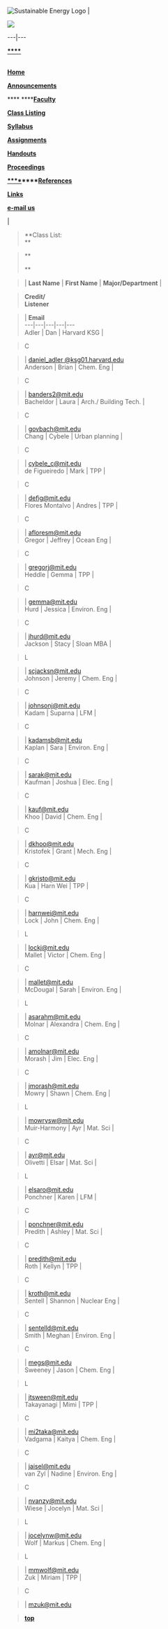 ![Sustainable Energy
Logo](http://web.mit.edu/energylab/www/se/images/logo_left.gif) |

![](http://web.mit.edu/energylab/www/se/images/name_top.jpg)  
  
---|---  
  
**[****](http://web.mit.edu/energylab/www/se/index.html)**

********[  
](http://web.mit.edu/energylab/www/se/index.html)****
******[Home](http://web.mit.edu/energylab/www/se/index.html)**********

******[Announcements](http://web.mit.edu/energylab/www/se/announcements.html)******

******[](http://web.mit.edu/energylab/www/se/announcements.html)**
**********[Faculty](http://web.mit.edu/energylab/www/se/faculty.html)******

**[Class Listing](http://web.mit.edu/energylab/www/se/classlist.html)**

**[Syllabus](http://web.mit.edu/energylab/www/se/syllabus.html)**

**[Assignments](http://web.mit.edu/energylab/www/se/assignments.html)**

**[Handouts](http://web.mit.edu/energylab/www/se/handouts.html)**

**[Proceedings](http://web.mit.edu/energylab/www/se/proceedings.html)**

**[****](http://web.mit.edu/energylab/www/se/references.html)****[References](http://web.mit.edu/energylab/www/se/references.html)**

**[Links](http://web.mit.edu/energylab/www/se/links.html)**

[**e-mail us**](http://web.mit.edu/energylab/www/se/comments.html)



|

> **Class List:  
>  **

>

> **  
>  
>  **

>

> | **Last Name** | **First Name** | **Major/Department** |

>

> **Credit/  
>  Listener**

>

> | **Email**  
> ---|---|---|---|---  
> Adler | Dan | Harvard KSG |

>

> C

>

> | [daniel_adler
@ksg01.harvard.edu](mailto:daniel_adler%20@ksg01.harvard.edu)  
> Anderson | Brian  | Chem. Eng  |

>

> C

>

> | [banders2@mit.edu](mailto:banders2@mit.edu)  
> Bacheldor  | Laura | Arch./ Building Tech.  |

>

> C

>

> | [govbach@mit.edu](mailto:govbach@mit.edu)  
> Chang  | Cybele  | Urban planning  |

>

> C

>

> | [cybele_c@mit.edu](mailto:cybele_c@mit.edu)  
> de Figueiredo  | Mark | TPP |

>

> C

>

> | [defig@mit.edu](mailto:defig@mit.edu)  
> Flores Montalvo  | Andres  | TPP |

>

> C

>

> | [afloresm@mit.edu](mailto:afloresm@mit.edu)  
> Gregor  | Jeffrey  | Ocean Eng  |

>

> C

>

> | [gregorj@mit.edu](mailto:afloresm@mit.edu)  
> Heddle | Gemma  | TPP |

>

> C

>

> | [gemma@mit.edu](mailto:gemma@mit.edu)  
> Hurd  | Jessica  | Environ. Eng  |

>

> C

>

> | [jhurd@mit.edu](mailto:jhurd@mit.edu)  
> Jackson  | Stacy  | Sloan MBA |

>

> L

>

> | [scjacksn@mit.edu](mailto:scjacksn@mit.edu)  
> Johnson  | Jeremy  | Chem. Eng  |

>

> C

>

> | [johnsonj@mit.edu](mailto:scjacksn@mit.edu)  
> Kadam  | Suparna | LFM |

>

> C

>

> | [kadamsb@mit.edu](mailto:kadamsb@mit.edu)  
> Kaplan | Sara | Environ. Eng  |

>

> C

>

> | [sarak@mit.edu](mailto:sarak@mit.edu)  
> Kaufman | Joshua | Elec. Eng |

>

> C

>

> | [kauf@mit.edu](mailto:kauf@mit.edu)  
> Khoo | David | Chem. Eng |

>

> C

>

> | [dkhoo@mit.edu](mailto:dkhoo@mit.edu)  
> Kristofek | Grant | Mech. Eng  |

>

> C

>

> |  [gkristo@mit.edu](mailto:gkristo@mit.edu)  
> Kua  | Harn Wei  | TPP |

>

> C

>

> | [harnwei@mit.edu](mailto:harnwei@mit.edu)  
> Lock |  John  | Chem. Eng |

>

> L

>

> |  [lockj@mit.edu](mailto:lockj@mit.edu)  
> Mallet  | Victor  | Chem. Eng |

>

> C

>

> | [mallet@mit.edu](mailto:mallet@mit.edu)  
> McDougal | Sarah  | Environ. Eng |

>

> L

>

> | [asarahm@mit.edu](mailto:asarahm@mit.edu)  
> Molnar | Alexandra  | Chem. Eng  |

>

> C

>

> | [amolnar@mit.edu](mailto:amolnar@mit.edu)  
> Morash  |  Jim  | Elec. Eng |

>

> C

>

> | [jmorash@mit.edu](mailto:jmorash@mit.edu)  
> Mowry  | Shawn  | Chem. Eng |

>

> L

>

> | [mowrysw@mit.edu](mailto:mowrysw@mit.edu)  
> Muir-Harmony  | Ayr  | Mat. Sci  |

>

> C

>

> | [ayr@mit.edu](mailto:ayr@mit.edu)  
> Olivetti  | Elsar  | Mat. Sci |

>

> L

>

> | [elsaro@mit.edu](mailto:elsaro@mit.edu)  
> Ponchner  | Karen  | LFM  |

>

> C

>

> | [ponchner@mit.edu](mailto:ponchner@mit.edu)  
> Predith | Ashley  | Mat. Sci  |

>

> C

>

> | [predith@mit.edu](mailto:predith@mit.edu)  
> Roth | Kellyn | TPP  |

>

> C

>

> | [kroth@mit.edu](mailto:kroth@mit.edu)  
> Sentell | Shannon  | Nuclear Eng |

>

> C

>

> | [sentelld@mit.edu](mailto:sentelld@mit.edu)  
> Smith  | Meghan  | Environ. Eng  |

>

> C

>

> | [megs@mit.edu](mailto:megs@mit.edu)  
> Sweeney | Jason  | Chem. Eng  |

>

> L

>

> | [jtsween@mit.edu](mailto:jtsween@mit.edu)  
> Takayanagi  | Mimi  | TPP  |

>

> C

>

> | [mi2taka@mit.edu](mailto:mi2taka@mit.edu)  
> Vadgama  | Kaitya  | Chem. Eng  |

>

> C

>

> | [jaisel@mit.edu](mailto:jaisel@mit.edu)  
> van Zyl  | Nadine  | Environ. Eng |

>

> C

>

> | [nvanzy@mit.edu](mailto:nvanzy@mit.edu)  
> Wiese  | Jocelyn  | Mat. Sci |

>

> L

>

> | [jocelynw@mit.edu](mailto:jocelynw@mit.edu)  
> Wolf  | Markus  | Chem. Eng  |

>

> L

>

> | [mmwolf@mit.edu](mailto:mmwolf@mit.edu)  
> Zuk | Miriam |  TPP |

>

> C

>

> | [mzuk@mit.edu](mailto:mzuk@mit.edu)  
>  
>  
>

> **[top](http://web.mit.edu/energylab/www/se/classlist.html)**

>

>  


